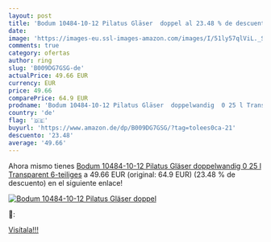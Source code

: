```yaml
---
layout: post
title: 'Bodum 10484-10-12 Pilatus Gläser  doppel al 23.48 % de descuento'
date: 
image: 'https://images-eu.ssl-images-amazon.com/images/I/51ly57qlViL._SL200_.jpg'
comments: true
category: ofertas
author: ring
slug: 'B009DG7GSG-de'
actualPrice: 49.66 EUR
currency: EUR
price: 49.66
comparePrice: 64.9 EUR
prodname: 'Bodum 10484-10-12 Pilatus Gläser  doppelwandig  0 25 l Transparent  6-teiliges'
country: 'de'
flag: '🇩🇪'
buyurl: 'https://www.amazon.de/dp/B009DG7GSG/?tag=tolees0ca-21'
descuento: '23.48'
average: '49.66'
---
```


Ahora mismo tienes [Bodum 10484-10-12 Pilatus Gläser  doppelwandig  0 25 l Transparent  6-teiliges](https://www.amazon.de/dp/B009DG7GSG/?tag=tolees0ca-21) a 49.66 EUR (original: 64.9 EUR) (23.48 %  de descuento) en el siguiente enlace!

[![Bodum 10484-10-12 Pilatus Gläser  doppel](https://images-eu.ssl-images-amazon.com/images/I/51ly57qlViL._SL200_.jpg)](https://www.amazon.de/dp/B009DG7GSG/?tag=tolees0ca-21)

🔎:


[Visítala!!!](https://www.amazon.de/dp/B009DG7GSG/?tag=tolees0ca-21)
